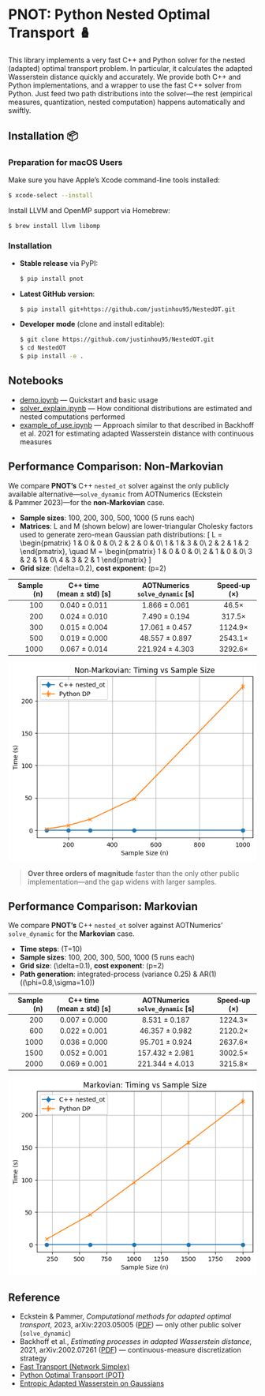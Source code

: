 # PNOT: Python Nested Optimal Transport 🪆

This library implements a very fast C++ and Python solver for the nested (adapted) optimal transport problem. In particular, it calculates the adapted Wasserstein distance quickly and accurately. We provide both C++ and Python implementations, and a wrapper to use the fast C++ solver from Python. Just feed two path distributions into the solver—the rest (empirical measures, quantization, nested computation) happens automatically and swiftly.

## Installation 📦

### Preparation for macOS Users
Make sure you have Apple’s Xcode command-line tools installed:
```bash
$ xcode-select --install
```
Install LLVM and OpenMP support via Homebrew:
```bash
$ brew install llvm libomp
```

### Installation

- **Stable release** via PyPI:
  ```bash
  $ pip install pnot
  ```
- **Latest GitHub version**:
  ```bash
  $ pip install git+https://github.com/justinhou95/NestedOT.git
  ```
- **Developer mode** (clone and install editable):
  ```bash
  $ git clone https://github.com/justinhou95/NestedOT.git
  $ cd NestedOT
  $ pip install -e .
  ```

## Notebooks

- [demo.ipynb](https://github.com/justinhou95/NestedOT/blob/main/notebooks/demo.ipynb) — Quickstart and basic usage
- [solver_explain.ipynb](https://github.com/justinhou95/NestedOT/blob/main/notebooks/solver_explain.ipynb) — How conditional distributions are estimated and nested computations performed
- [example_of_use.ipynb](https://github.com/justinhou95/NestedOT/blob/main/notebooks/exemple_of_use.ipynb) — Approach similar to that described in Backhoff et al. 2021 for estimating adapted Wasserstein distance with continuous measures

## Performance Comparison: Non-Markovian

We compare **PNOT’s** C++ `nested_ot` solver against the only publicly available alternative—`solve_dynamic` from AOTNumerics (Eckstein & Pammer 2023)—for the **non-Markovian** case.

- **Sample sizes**: 100, 200, 300, 500, 1000 (5 runs each)  
- **Matrices**: L and M (shown below) are lower-triangular Cholesky factors used to generate zero-mean Gaussian path distributions:
  \[ L = \begin{pmatrix} 1 & 0 & 0 & 0\\ 2 & 2 & 0 & 0\\ 1 & 1 & 3 & 0\\ 2 & 2 & 1 & 2 \end{pmatrix}, \quad M = \begin{pmatrix} 1 & 0 & 0 & 0\\ 2 & 1 & 0 & 0\\ 3 & 2 & 1 & 0\\ 4 & 3 & 2 & 1 \end{pmatrix} \]  
- **Grid size**: \(\delta=0.2\), **cost exponent**: \(p=2\)

| Sample \(n\) | C++ time (mean ± std) [s] | AOTNumerics `solve_dynamic` [s] | Speed‑up (×)  |
|-------------:|:-------------------------:|:-------------------------------:|:-------------:|
| 100          | 0.040 ± 0.011             | 1.866 ± 0.061                   | 46.5×         |
| 200          | 0.024 ± 0.010             | 7.490 ± 0.194                   | 317.5×        |
| 300          | 0.015 ± 0.004             | 17.061 ± 0.457                  | 1124.9×       |
| 500          | 0.019 ± 0.000             | 48.557 ± 0.897                  | 2543.1×       |
| 1000         | 0.067 ± 0.014             | 221.924 ± 4.303                 | 3292.6×       |

![Timing vs. Sample Size for Full-History OT](./full_history_timing.png)

> **Over three orders of magnitude** faster than the only other public implementation—and the gap widens with larger samples.

## Performance Comparison: Markovian

We compare **PNOT’s** C++ `nested_ot` solver against AOTNumerics’ `solve_dynamic` for the **Markovian** case.

- **Time steps**: \(T=10\)  
- **Sample sizes**: 100, 200, 300, 500, 1000 (5 runs each)
- **Grid size**: \(\delta=0.1\), **cost exponent**: \(p=2\)  
- **Path generation**: integrated-process (variance 0.25) & AR(1) (\(\phi=0.8,\sigma=1.0\))

| Sample \(n\) | C++ time (mean ± std) [s] | AOTNumerics `solve_dynamic` [s] | Speed‑up (×)  |
|-------------:|:-------------------------:|:-------------------------------:|:-------------:|
| 200          | 0.007 ± 0.000             | 8.531 ± 0.187                   | 1224.3×       |
| 600          | 0.022 ± 0.001             | 46.357 ± 0.982                  | 2120.2×       |
| 1000         | 0.036 ± 0.000             | 95.701 ± 0.924                  | 2637.6×       |
| 1500         | 0.052 ± 0.001             | 157.432 ± 2.981                 | 3002.5×       |
| 2000         | 0.069 ± 0.001             | 221.344 ± 4.013                 | 3215.8×       |

![Timing vs. Sample Size for Markovian OT](./Markov_timing.png)

## Reference

- Eckstein & Pammer, *Computational methods for adapted optimal transport*, 2023, arXiv:2203.05005 ([PDF](https://arxiv.org/abs/2203.05005)) — only other public solver (`solve_dynamic`)  
- Backhoff et al., *Estimating processes in adapted Wasserstein distance*, 2021, arXiv:2002.07261 ([PDF](https://arxiv.org/abs/2002.07261)) — continuous-measure discretization strategy  
- [Fast Transport (Network Simplex)](https://github.com/nbonneel/network_simplex/tree/master)  
- [Python Optimal Transport (POT)](https://github.com/PythonOT/POT)  
- [Entropic Adapted Wasserstein on Gaussians](https://arxiv.org/abs/2412.18794)  

